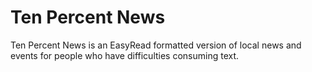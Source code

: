 # Ten Percent News

Ten Percent News is an EasyRead formatted version of local news and events for people who have difficulties consuming text.
